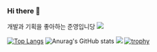 ### Hi there 👋

<!--
**soft-jun/soft-jun** is a ✨ _special_ ✨ repository because its `README.md` (this file) appears on your GitHub profile.

Here are some ideas to get you started:

- 🔭 I’m currently working on ...
- 🌱 I’m currently learning ...
- 👯 I’m looking to collaborate on ...
- 🤔 I’m looking for help with ...
- 💬 Ask me about ...
- 📫 How to reach me: ...
- 😄 Pronouns: ...
- ⚡ Fun fact: ...
-->
개발과 기획을 좋아하는 준영입니당
<img src="https://capsule-render.vercel.app/api?type=wave&color=auto&height=300&section=header&text=Jun%20Profile&fontSize=90"/>








[![Top Langs](https://github-readme-stats.vercel.app/api/top-langs/?username=soft-jun&layout=compact)](https://github.com/soft-jun/github-readme-stats)
![Anurag's GitHub stats](https://github-readme-stats.vercel.app/api?username=soft-jun&show_icons=true&theme=radical)
<img src="https://img.shields.io/badge/React-61DAFB?style=flat-square@logo=React&logoColor=white"/>
[![trophy](https://github-profile-trophy.vercel.app/?username=soft-jun&theme=flat&column=7)](https://github.com/soft-jun/github-profile-trophy)








